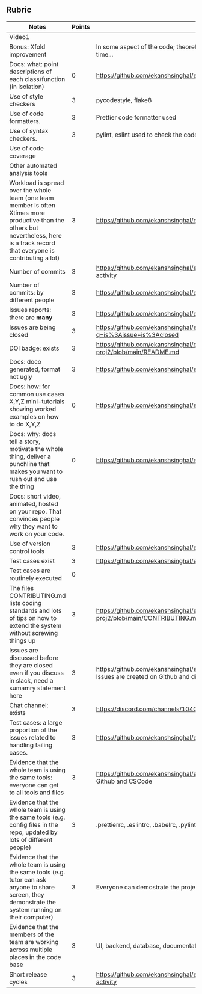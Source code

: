
## Rubric

|Notes|Points|evidence|
|-----|----|---------|
|Video1||
|Bonus: Xfold improvement| |In some aspect of the code; theoretical complexity, runtime, memory, developer time...||
|Docs: what: point descriptions of each class/function (in isolation)|0|https://github.com/ekanshsinghal/edu-setu-group26-proj2/tree/main/docs|
|Use of style checkers|3|pycodestyle, flake8|
|Use of code formatters. |3|Prettier code formatter used|
|Use of syntax checkers. |3|pylint, eslint used to check the code syntax|
|Use of code coverage |||
|Other automated analysis tools|||
|Workload is spread over the whole team (one team member is often Xtimes more productive than the others but nevertheless, here is a track record that everyone is contributing a lot)|3|https://github.com/ekanshsinghal/edu-setu-group26-proj2/graphs/contributors|
|Number of commits|3|https://github.com/ekanshsinghal/edu-setu-group26-proj2/graphs/commit-activity|
|Number of commits: by different people|3|https://github.com/ekanshsinghal/edu-setu-group26-proj2/graphs/contributors|
|Issues reports: there are **many**|3|https://github.com/ekanshsinghal/edu-setu-group26-proj2/issues?q=is%3Aissu|
|Issues are being closed|3|https://github.com/ekanshsinghal/edu-setu-group26-proj2/issues?q=is%3Aissue+is%3Aclosed|
|DOI badge: exists|3|https://github.com/ekanshsinghal/edu-setu-group26-proj2/blob/main/README.md|
|Docs: doco generated, format not ugly|3|https://github.com/ekanshsinghal/edu-setu-group26-proj2/tree/main/docs|
|Docs: how: for common use cases X,Y,Z mini-tutorials showing worked examples on how to do X,Y,Z|0|https://github.com/ekanshsinghal/edu-setu-group26-proj2/tree/main/docs|
|Docs: why: docs tell a story, motivate the whole thing, deliver a punchline that makes you want to rush out and use the thing|0|https://github.com/ekanshsinghal/edu-setu-group26-proj2/tree/main/docs|
|Docs: short video, animated, hosted on your repo. That convinces people why they want to work on your code.||
|Use of version control tools|3|https://github.com/ekanshsinghal/edu-setu-group26-proj2|
|Test cases exist|3|https://github.com/ekanshsinghal/edu-setu-group26-proj2/tree/main/tests
|Test cases are routinely executed|0||
|The files CONTRIBUTING.md lists coding standards and lots of tips on how to extend the system without screwing things up|3|https://github.com/ekanshsinghal/edu-setu-group26-proj2/blob/main/CONTRIBUTING.md|
|Issues are discussed before they are closed even if you discuss in slack, need a sumamry statement here|3|https://github.com/ekanshsinghal/edu-setu-group26-proj2/issues?q=is%3Aissue Issues are created on Github and discussed on Discord channel|
|Chat channel: exists|3|https://discord.com/channels/1040089002201595945/1042246687567126579|
|Test cases: a large proportion of the issues related to handling failing cases.|3|https://github.com/ekanshsinghal/edu-setu-group26-proj2/issues?q=is%3Aissue|
|Evidence that the whole team is using the same tools: everyone can get to all tools and files|3|https://github.com/ekanshsinghal/edu-setu-group26-proj2/pulse The team uses Github and CSCode|
|Evidence that the whole team is using the same tools (e.g. config files in the repo, updated by lots of different people)|3|.prettierrc, .eslintrc, .babelrc, .pylintrc|
|Evidence that the whole team is using the same tools (e.g. tutor can ask anyone to share screen, they demonstrate the system running on their computer)|3|Everyone can demostrate the project|
|Evidence that the members of the team are working across multiple places in the code base|3|UI, backend, database, documentation, Github Actions, Tests|
|Short release cycles|3| https://github.com/ekanshsinghal/edu-setu-group26-proj2/graphs/commit-activity|